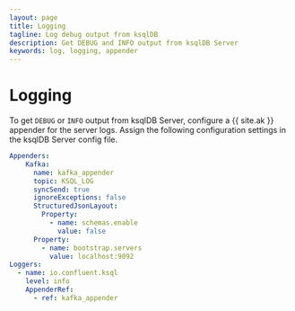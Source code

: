```yaml
---
layout: page
title: Logging
tagline: Log debug output from ksqlDB
description: Get DEBUG and INFO output from ksqlDB Server
keywords: log, logging, appender
---
```


# Logging

To get `DEBUG` or `INFO` output from ksqlDB Server, configure a {{ site.ak }}
appender for the server logs. Assign the following configuration settings in
the ksqlDB Server config file.

```yaml
Appenders:
    Kafka:
      name: kafka_appender
      topic: KSQL_LOG
      syncSend: true
      ignoreExceptions: false
      StructuredJsonLayout:
        Property:
          - name: schemas.enable
            value: false
      Property:
        - name: bootstrap.servers
          value: localhost:9092
Loggers:
  - name: io.confluent.ksql
    level: info
    AppenderRef:
      - ref: kafka_appender
```
